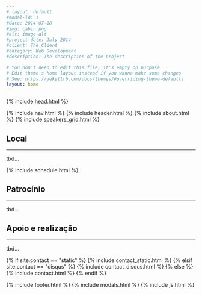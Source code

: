 ```yaml
---
# layout: default
#modal-id: 1
#date: 2014-07-18
#img: cabin.png
#alt: image-alt
#project-date: July 2014
#client: The Client
#category: Web Development
#description: The description of the project

# You don't need to edit this file, it's empty on purpose.
# Edit theme's home layout instead if you wanna make some changes
# See: https://jekyllrb.com/docs/themes/#overriding-theme-defaults
layout: home
---
```



{% include head.html %}
<body id="page-top" class="index">
{% include nav.html %}
{% include header.html %}
{% include about.html %}
{% include speakers_grid.html %}

<section class="success" id="venue">
    <div class="container">
        <div class="row">
            <div class="col-lg-12 text-center">
                <h2>Local</h2>
                <hr class="star-light">
            </div>
        </div>
        <div class="row">
            tbd...
        </div>
    </div>
</section>

{% include schedule.html %}

<section id="sponsorship">
    <div class="container">
        <div class="row">
            <div class="col-lg-12 text-center">
                <h2>Patrocínio</h2>
                <hr class="star-light">
            </div>
        </div>
        <div class="row">
            tbd...
        </div>
    </div>
</section>

<section id="support">
    <div class="container">
        <div class="row">
            <div class="col-lg-12 text-center">
                <h2>Apoio e realização</h2>
                <hr class="star-light">
            </div>
        </div>
        <div class="row">
            tbd...
        </div>
    </div>
</section>

{% if site.contact == "static" %}
{% include contact_static.html %}
{% elsif site.contact == "disqus" %}
{% include contact_disqus.html %}
{% else %}
{% include contact.html %}
{% endif %}

{% include footer.html %}
{% include modals.html %}
{% include js.html %}
</body>